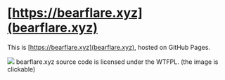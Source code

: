 # [https://bearflare.xyz](bearflare.xyz)
This is [https://bearflare.xyz](bearflare.xyz), hosted on GitHub Pages.

[<img src="http://www.wtfpl.net/wp-content/uploads/2012/12/wtfpl-badge-1.png">](https://github.com/bearflare20/bearflare.xyz/blob/main/LICENSE)
bearflare.xyz source code is licensed under the WTFPL. (the image is clickable)
